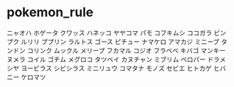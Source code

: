 # pokemon_rule

ニャオハ
ホゲータ
クワッス
ハネッコ
ヤヤコマ
パモ
コフキムシ
ココガラ
ピンプク
ルリリ
ププリン
ラルトス
ゴース
ピチュー
ナマケロ
アマカジ
ミニーブ
タンドン
コリンク
ムックル
メリープ
フカマル
コジオ
フラベベ
キバゴ
マンキー
ヌメラ
コイル
ゴチム
メグロコ
タツベイ
カヌチャン
ミブリム
ペロパー
ドラメシヤ
ヨービラス
シビシラス
ミニリュウ
コマタナ
モノズ
セビエ
ヒトカゲ
ヒバニー
ケロマツ
